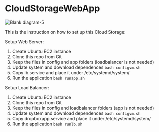 # CloudStorageWebApp


![Blank diagram-5](https://github.com/quang2598/CloudStorageWebApp/assets/57729411/a7272b3f-effe-4207-b2aa-fc521ed22f0f)

This is the instruction on how to set up this Cloud Storage:

Setup Web Server:
1) Create Ubuntu EC2 instance
2) Clone this repo from Git
3) Keep the files in config and app folders (loadbalancer is not needed)
4) Update system and download dependences `bash configvm.sh`
5) Copy lb.service and place it under /etc/systemd/system/
6) Run the application `bash runapp.sh`

Setup Load Balancer:
1) Create Ubuntu EC2 instance
2) Clone this repo from Git
3) Keep the files in config and loadbalancer folders (app is not needed)
4) Update system and download dependences `bash configvm.sh`
5) Copy dropboxapp.service and place it under /etc/systemd/system/
6) Run the application `bash runlb.sh`
